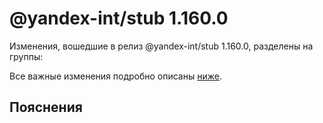 # @yandex-int/stub 1.160.0

<!-- ЧЕЛОВЕЧЕСКОЕ ВСТУПЛЕНИЕ -->

Изменения, вошедшие в релиз @yandex-int/stub 1.160.0, разделены на группы:

Все важные изменения подробно описаны [ниже](#Пояснения).

## Пояснения

